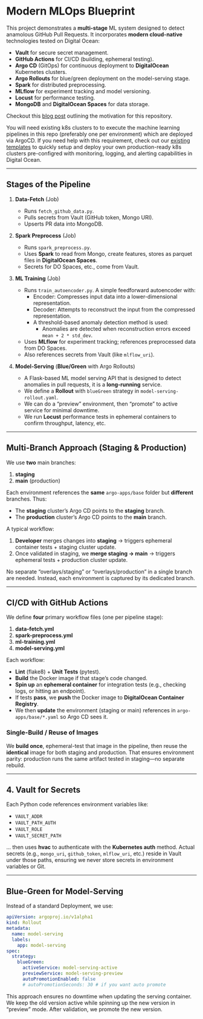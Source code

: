 # Modern MLOps Blueprint

This project demonstrates a **multi-stage** ML system designed to detect anamolous GitHub Pull Requests. It incorporates **modern cloud-native** technologies tested on Digital Ocean:

- **Vault** for secure secret management.
- **GitHub Actions** for CI/CD (building, ephemeral testing).
- **Argo CD** (GitOps) for continuous deployment to **DigitalOcean** Kubernetes clusters.
- **Argo Rollouts** for blue/green deployment on the model-serving stage.
- **Spark** for distributed preprocessing.
- **MLflow** for experiment tracking and model versioning.
- **Locust** for performance testing.
- **MongoDB** and **DigitalOcean Spaces** for data storage.


Checkout this [blog post](https://mfadhel.com/mlops-blueprint/) outlining the motivation for this repository. 

You will need existing k8s clusters to to execute the machine learning pipelines in this repo (preferably one per environment) which are deployed via ArgoCD. If you need help with this requirement, check out our [existing templates](https://github.com/hadii-tech/cloud-infra) to quickly setup and deploy your own production-ready k8s clusters pre-configred with monitoring, logging, and alerting capabilities in Digital Ocean.

---

##  Stages of the Pipeline

1. **Data-Fetch** (Job)  
   - Runs `fetch_github_data.py`.  
   - Pulls secrets from Vault (GitHub token, Mongo URI).  
   - Upserts PR data into MongoDB.

2. **Spark Preprocess** (Job)  
   - Runs `spark_preprocess.py`.  
   - Uses **Spark** to read from Mongo, create features, stores as parquet files in **DigitalOcean Spaces**.  
   - Secrets for DO Spaces, etc., come from Vault.

3. **ML Training** (Job)  
   - Runs `train_autoencoder.py`. A simple feedforward autoencoder with:
      - Encoder: Compresses input data into a lower-dimensional representation.
      - Decoder: Attempts to reconstruct the input from the compressed representation.
      - A threshold-based anomaly detection method is used:
           - Anomalies are detected when reconstruction errors exceed `mean + 2 * std_dev`.
   - Uses **MLflow** for experiment tracking; references preprocessed data from DO Spaces.  
   - Also references secrets from Vault (like `mlflow_uri`).

4. **Model-Serving** (**Blue/Green** with Argo Rollouts)  
   - A Flask-based ML model serving API that is designed to detect anomalies in pull requests, it is a **long-running** service.  
   - We define a **Rollout** with `blueGreen` strategy in `model-serving-rollout.yaml`.  
   - We can do a “preview” environment, then “promote” to active service for minimal downtime.  
   - We run **Locust** performance tests in ephemeral containers to confirm throughput, latency, etc.

---

## Multi-Branch Approach (Staging & Production)

We use **two** main branches:

1. **staging**  
2. **main** (production)

Each environment references the **same** `argo-apps/base` folder but **different** branches. Thus:
- The **staging** cluster’s Argo CD points to the **staging** branch.  
- The **production** cluster’s Argo CD points to the **main** branch.  

A typical workflow:
1. **Developer** merges changes into **staging** → triggers ephemeral container tests + staging cluster update.
2. Once validated in staging, we **merge staging → main** → triggers ephemeral tests + production cluster update.

No separate “overlays/staging” or “overlays/production” in a single branch are needed. Instead, each environment is captured by its dedicated branch.

---

## CI/CD with GitHub Actions

We define **four** primary workflow files (one per pipeline stage):

1. **data-fetch.yml**
2. **spark-preprocess.yml**
3. **ml-training.yml**
4. **model-serving.yml**

Each workflow:

- **Lint** (flake8) + **Unit Tests** (pytest).
- **Build** the Docker image if that stage’s code changed.
- **Spin up** an **ephemeral container** for integration tests (e.g., checking logs, or hitting an endpoint).
- If tests **pass**, we **push** the Docker image to **DigitalOcean Container Registry**.
- We then **update** the environment (staging or main) references in `argo-apps/base/*.yaml` so Argo CD sees it.

### Single-Build / Reuse of Images

We **build once**, ephemeral-test that image in the pipeline, then reuse the **identical** image for both staging and production. That ensures environment parity: production runs the same artifact tested in staging—no separate rebuild.

---

## 4. Vault for Secrets

Each Python code references environment variables like:

- `VAULT_ADDR`
- `VAULT_PATH_AUTH`
- `VAULT_ROLE`
- `VAULT_SECRET_PATH`

… then uses **hvac** to authenticate with the **Kubernetes auth** method. Actual secrets (e.g., `mongo_uri`, `github_token`, `mlflow_uri`, etc.) reside in Vault under those paths, ensuring we never store secrets in environment variables or Git.

---
## Blue-Green for Model-Serving

Instead of a standard Deployment, we use:

```yaml
apiVersion: argoproj.io/v1alpha1
kind: Rollout
metadata:
  name: model-serving
  labels:
    app: model-serving
spec:
  strategy:
    blueGreen:
      activeService: model-serving-active
      previewService: model-serving-preview
      autoPromotionEnabled: false
      # autoPromotionSeconds: 30 # if you want auto promote
```
This approach ensures no downtime when updating the serving container. We keep the old version active while spinning up the new version in “preview” mode. After validation, we promote the new version.

